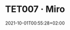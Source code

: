 ---
members: ["PLevy"]
title: "TET007 · Miro"
slug: "miro"
institution:
    heig: 1
    logo: cnam
    short: Cnam
    name: "Conservatoire national des Arts et Métiers"
    web: "https://www.cnam.fr/"
chaire: false
date: 2021-10-01T00:55:28+02:00
draft: false
layout: single
searchFilter: Teaching
searchWeight: 1
notListed: true
chaire: false
place: "Cnam"
level: "bachelor"
language: French
ects: 4
teacher:
    teacher1:
        name: "Pierre Lévy"
frontphoto: "https://live.staticflickr.com/65535/52427464765_8fe12aeeee_h.jpg"
link:
    1: ["vers miro", "miro", "https://miro.com/app/board/uXjVNJOhJSM=/?share_link_id=922944164425"]
playlist:
    pl1:
        youtube: "si=WR7Q-nzHsbAnAJ_c&amp;list=PLmiHe0R4hbzSkOo2FWVaBQE9WlHRr3a92"
        title: "Miro tutorial"
---